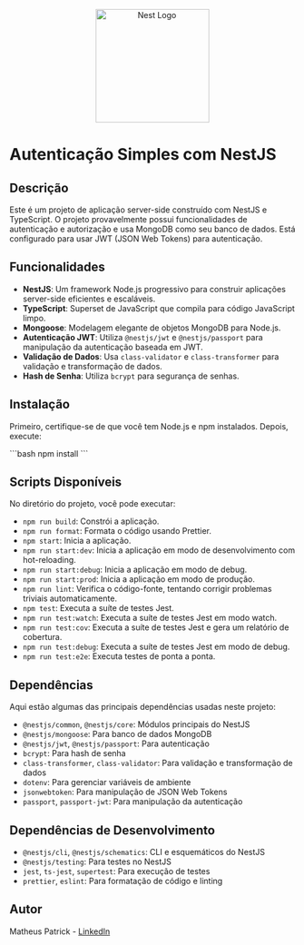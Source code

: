 <p align="center">
  <a href="http://nestjs.com/" target="blank"><img src="https://nestjs.com/img/logo-small.svg" width="200" alt="Nest Logo" /></a>
</p>

  # Autenticação Simples com NestJS

## Descrição

Este é um projeto de aplicação server-side construído com NestJS e TypeScript. O projeto provavelmente possui funcionalidades de autenticação e autorização e usa MongoDB como seu banco de dados. Está configurado para usar JWT (JSON Web Tokens) para autenticação.

## Funcionalidades

- **NestJS**: Um framework Node.js progressivo para construir aplicações server-side eficientes e escaláveis.
- **TypeScript**: Superset de JavaScript que compila para código JavaScript limpo.
- **Mongoose**: Modelagem elegante de objetos MongoDB para Node.js.
- **Autenticação JWT**: Utiliza `@nestjs/jwt` e `@nestjs/passport` para manipulação da autenticação baseada em JWT.
- **Validação de Dados**: Usa `class-validator` e `class-transformer` para validação e transformação de dados.
- **Hash de Senha**: Utiliza `bcrypt` para segurança de senhas.

## Instalação

Primeiro, certifique-se de que você tem Node.js e npm instalados. Depois, execute:

\`\`\`bash
npm install
\`\`\`

## Scripts Disponíveis

No diretório do projeto, você pode executar:

- `npm run build`: Constrói a aplicação.
- `npm run format`: Formata o código usando Prettier.
- `npm start`: Inicia a aplicação.
- `npm run start:dev`: Inicia a aplicação em modo de desenvolvimento com hot-reloading.
- `npm run start:debug`: Inicia a aplicação em modo de debug.
- `npm run start:prod`: Inicia a aplicação em modo de produção.
- `npm run lint`: Verifica o código-fonte, tentando corrigir problemas triviais automaticamente.
- `npm test`: Executa a suíte de testes Jest.
- `npm run test:watch`: Executa a suíte de testes Jest em modo watch.
- `npm run test:cov`: Executa a suíte de testes Jest e gera um relatório de cobertura.
- `npm run test:debug`: Executa a suíte de testes Jest em modo de debug.
- `npm run test:e2e`: Executa testes de ponta a ponta.

## Dependências

Aqui estão algumas das principais dependências usadas neste projeto:

- `@nestjs/common`, `@nestjs/core`: Módulos principais do NestJS
- `@nestjs/mongoose`: Para banco de dados MongoDB
- `@nestjs/jwt`, `@nestjs/passport`: Para autenticação
- `bcrypt`: Para hash de senha
- `class-transformer`, `class-validator`: Para validação e transformação de dados
- `dotenv`: Para gerenciar variáveis de ambiente
- `jsonwebtoken`: Para manipulação de JSON Web Tokens
- `passport`, `passport-jwt`: Para manipulação da autenticação

## Dependências de Desenvolvimento

- `@nestjs/cli`, `@nestjs/schematics`: CLI e esquemáticos do NestJS
- `@nestjs/testing`: Para testes no NestJS
- `jest`, `ts-jest`, `supertest`: Para execução de testes
- `prettier`, `eslint`: Para formatação de código e linting

## Autor

Matheus Patrick - [LinkedIn](https://www.linkedin.com/in/matheus-patrickz/)